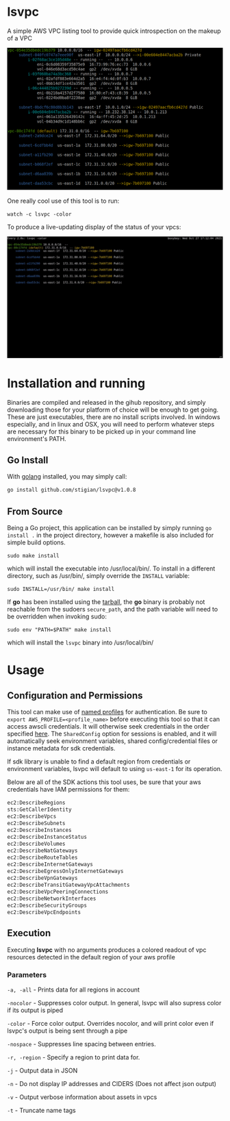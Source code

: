 # lsvpc
A simple AWS VPC listing tool to provide quick introspection on the makeup of a VPC

![basic example](./docs/graphics/lsvpc.png)

One really cool use of this tool is to run:
```
watch -c lsvpc -color
```

To produce a live-updating display of the status of your vpcs:

![lsvpc and watch](./docs/graphics/lsvpc_example.gif)

# Installation and running

Binaries are compiled and released in the gihub repository, and simply downloading those for your platform of choice will be enough to get going. These are just executables, there are no install scripts involved. In windows especially, and in linux and OSX, you will need to perform whatever steps are necessary for this binary to be picked up in your command line environment's PATH.

## Go Install

With [golang](https://go.dev/doc/install) installed, you may simply call:

```bash 
go install github.com/stigian/lsvpc@v1.0.8
```

## From Source

Being a Go project, this application can be installed by simply running `go install .` in the project directory, however a makefile is also included for simple build options.

```
sudo make install
```

which will install the executable into /usr/local/bin/. To install in a different directory, such as /usr/bin/, simply override the `INSTALL` variable:

```
sudo INSTALL=/usr/bin/ make install
```

If **go** has been installed using the [tarball](https://golang.org/doc/install), the **go** binary is
probably not reachable from the sudoers `secure_path`, and the path variable will need to be overridden when invoking sudo:

```
sudo env "PATH=$PATH" make install
```

which will install the `lsvpc` binary into /usr/local/bin/

# Usage

## Configuration and Permissions
This tool can make use of [named profiles](https://docs.aws.amazon.com/cli/latest/userguide/cli-configure-profiles.html) for authentication.
Be sure to `export AWS_PROFILE=<profile_name>` before executing this tool so that it can access awscli credentials. It will otherwise seek credentials in the order specified [here](https://docs.aws.amazon.com/sdk-for-go/api/aws/session/#hdr-Credential_and_config_loading_order). The `SharedConfig` option for sessions is enabled, and it will automatically seek environment variables, shared config/credential files or instance metadata for sdk credentials.

If sdk library is unable to find a default region from credentials or environment variables, lsvpc will default to using `us-east-1` for its operation.

Below are all of the SDK actions this tool uses, be sure that your aws credentials have IAM permissions for them:
```
ec2:DescribeRegions
sts:GetCallerIdentity
ec2:DescribeVpcs
ec2:DescribeSubnets
ec2:DescribeInstances
ec2:DescribeInstanceStatus
ec2:DescribeVolumes
ec2:DescribeNatGateways
ec2:DescribeRouteTables
ec2:DescribeInternetGateways
ec2:DescribeEgressOnlyInternetGateways
ec2:DescribeVpnGateways
ec2:DescribeTransitGatewayVpcAttachments
ec2:DescribeVpcPeeringConnections
ec2:DescribeNetworkInterfaces
ec2:DescribeSecurityGroups
ec2:DescribeVpcEndpoints
```

## Execution

Executing **lsvpc** with no arguments produces a colored readout of vpc resources detected in the default region of your aws profile

### Parameters

`-a, -all`    - Prints data for all regions in account

`-nocolor`    - Suppresses color output. In general, lsvpc will also supress color if its output is piped

`-color`      - Force color output. Overrides nocolor, and will print color even if lsvpc's output is being sent through a pipe

`-nospace`    - Suppresses line spacing between entries.

`-r, -region` - Specify a region to print data for.

`-j`          - Output data in JSON

`-n`          - Do not display IP addresses and CIDERS (Does not affect json output)

`-v`          - Output verbose information about assets in vpcs

`-t`          - Truncate name tags
